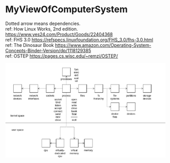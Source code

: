# MyViewOfComputerSystem

Dotted arrow means dependencies.  
ref: How Linux Works, 2nd edition. https://www.yes24.com/Product/Goods/22404368  
ref: FHS 3.0 https://refspecs.linuxfoundation.org/FHS_3.0/fhs-3.0.html  
ref: The Dinosaur Book https://www.amazon.com/Operating-System-Concepts-Binder-Version/dp/1118129385  
ref: OSTEP https://pages.cs.wisc.edu/~remzi/OSTEP/  

![my view of a process in a computer system](https://github.com/lsc4719/MyViewOfComputerSystem/blob/main/process-view.png)
